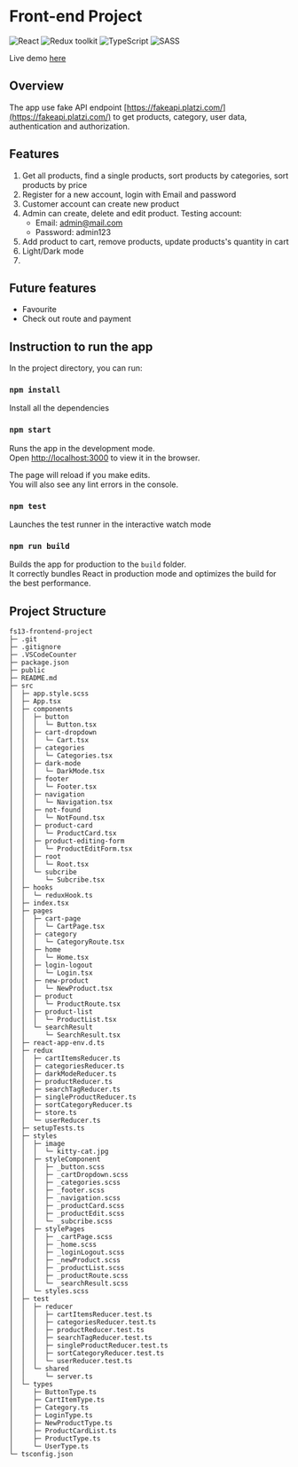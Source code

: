 # Front-end Project

![React](https://img.shields.io/badge/React-v.18-blue)
![Redux toolkit](https://img.shields.io/badge/Redux-v.1.9-purple)
![TypeScript](https://img.shields.io/badge/TypeScript-v.4.9-green)
![SASS](https://img.shields.io/badge/SASS-v.4.9-hotpink)

Live demo [here](https://luxelane.netlify.app/)

## Overview

The app use fake API endpoint [https://fakeapi.platzi.com/](https://fakeapi.platzi.com/) to get products, category, user data, authentication and authorization.

## Features

1. Get all products, find a single products, sort products by categories, sort products by price
2. Register for a new account, login with Email and password
3. Customer account can create new product
4. Admin can create, delete and edit product. Testing account:
   - Email: admin@mail.com
   - Password: admin123
5. Add product to cart, remove products, update products's quantity in cart
6. Light/Dark mode
7. 

## Future features


- Favourite
- Check out route and payment


## Instruction to run the app

In the project directory, you can run:

### `npm install`

Install all the dependencies

### `npm start`

Runs the app in the development mode.\
Open [http://localhost:3000](http://localhost:3000) to view it in the browser.

The page will reload if you make edits.\
You will also see any lint errors in the console.

### `npm test`

Launches the test runner in the interactive watch mode

### `npm run build`

Builds the app for production to the `build` folder.\
It correctly bundles React in production mode and optimizes the build for the best performance.

## Project Structure

```
fs13-frontend-project
├─ .git
├─ .gitignore
├─ .VSCodeCounter
├─ package.json
├─ public
├─ README.md
├─ src
│  ├─ app.style.scss
│  ├─ App.tsx
│  ├─ components
│  │  ├─ button
│  │  │  └─ Button.tsx
│  │  ├─ cart-dropdown
│  │  │  └─ Cart.tsx
│  │  ├─ categories
│  │  │  └─ Categories.tsx
│  │  ├─ dark-mode
│  │  │  └─ DarkMode.tsx
│  │  ├─ footer
│  │  │  └─ Footer.tsx
│  │  ├─ navigation
│  │  │  └─ Navigation.tsx
│  │  ├─ not-found
│  │  │  └─ NotFound.tsx
│  │  ├─ product-card
│  │  │  └─ ProductCard.tsx
│  │  ├─ product-editing-form
│  │  │  └─ ProductEditForm.tsx
│  │  ├─ root
│  │  │  └─ Root.tsx
│  │  └─ subcribe
│  │     └─ Subcribe.tsx
│  ├─ hooks
│  │  └─ reduxHook.ts
│  ├─ index.tsx
│  ├─ pages
│  │  ├─ cart-page
│  │  │  └─ CartPage.tsx
│  │  ├─ category
│  │  │  └─ CategoryRoute.tsx
│  │  ├─ home
│  │  │  └─ Home.tsx
│  │  ├─ login-logout
│  │  │  └─ Login.tsx
│  │  ├─ new-product
│  │  │  └─ NewProduct.tsx
│  │  ├─ product
│  │  │  └─ ProductRoute.tsx
│  │  ├─ product-list
│  │  │  └─ ProductList.tsx
│  │  └─ searchResult
│  │     └─ SearchResult.tsx
│  ├─ react-app-env.d.ts
│  ├─ redux
│  │  ├─ cartItemsReducer.ts
│  │  ├─ categoriesReducer.ts
│  │  ├─ darkModeReducer.ts
│  │  ├─ productReducer.ts
│  │  ├─ searchTagReducer.ts
│  │  ├─ singleProductReducer.ts
│  │  ├─ sortCategoryReducer.ts
│  │  ├─ store.ts
│  │  └─ userReducer.ts
│  ├─ setupTests.ts
│  ├─ styles
│  │  ├─ image
│  │  │  └─ kitty-cat.jpg
│  │  ├─ styleComponent
│  │  │  ├─ _button.scss
│  │  │  ├─ _cartDropdown.scss
│  │  │  ├─ _categories.scss
│  │  │  ├─ _footer.scss
│  │  │  ├─ _navigation.scss
│  │  │  ├─ _productCard.scss
│  │  │  ├─ _productEdit.scss
│  │  │  └─ _subcribe.scss
│  │  ├─ stylePages
│  │  │  ├─ _cartPage.scss
│  │  │  ├─ _home.scss
│  │  │  ├─ _loginLogout.scss
│  │  │  ├─ _newProduct.scss
│  │  │  ├─ _productList.scss
│  │  │  ├─ _productRoute.scss
│  │  │  └─ _searchResult.scss
│  │  └─ styles.scss
│  ├─ test
│  │  ├─ reducer
│  │  │  ├─ cartItemsReducer.test.ts
│  │  │  ├─ categoriesReducer.test.ts
│  │  │  ├─ productReducer.test.ts
│  │  │  ├─ searchTagReducer.test.ts
│  │  │  ├─ singleProductReducer.test.ts
│  │  │  ├─ sortCategoryReducer.test.ts
│  │  │  └─ userReducer.test.ts
│  │  └─ shared
│  │     └─ server.ts
│  └─ types
│     ├─ ButtonType.ts
│     ├─ CartItemType.ts
│     ├─ Category.ts
│     ├─ LoginType.ts
│     ├─ NewProductType.ts
│     ├─ ProductCardList.ts
│     ├─ ProductType.ts
│     └─ UserType.ts
└─ tsconfig.json

```
